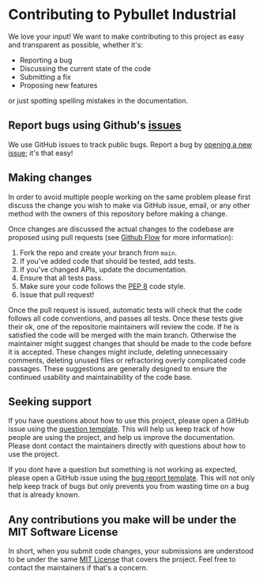 # Contributing to Pybullet Industrial
We love your input! We want to make contributing to this project as easy and transparent as possible, whether it's:

- Reporting a bug
- Discussing the current state of the code
- Submitting a fix
- Proposing new features

or just spotting spelling mistakes in the documentation.

## Report bugs using Github's [issues](https://github.com/briandk/transcriptase-atom/issues)
We use GitHub issues to track public bugs. Report a bug by [opening a new issue](https://github.com/WBK-Robotics/pybullet_industrial/issues/new/choose); it's that easy!

## Making changes 
In order to avoid multiple people working on the same problem please first discuss the change you wish to make via GitHub issue,
email, or any other method with the owners of this repository before making a change.

Once changes are discussed the actual changes to the codebase are proposed using pull requests (see  [Github Flow](https://guides.github.com/introduction/flow/index.html) for more information):

1. Fork the repo and create your branch from `main`.
2. If you've added code that should be tested, add tests.
3. If you've changed APIs, update the documentation.
4. Ensure that all tests pass.
5. Make sure your code  follows the [PEP 8](https://www.python.org/dev/peps/pep-0008/) code style.
6. Issue that pull request!

Once the pull request is issued, automatic tests will check that the code follows all code conventions, and passes all tests.
Once these tests give their ok, one of the repositorie maintainers will review the code.
If he is satisfied the code will be merged with the main branch.
Otherwise the maintainer might suggest changes that should be made to the code before it is accepted.
These changes might include, deleting unnecessairy comments, deleting unused files or refractoring overly complicated code passages.
These suggestions are generally designed to ensure the continued usability and maintainability of the code base.

## Seeking support
If you have questions about how to use this project, please open a GitHub issue using the [question template](https://github.com/WBK-Robotics/pybullet_industrial/issues/new/choose).
This will help us keep track of how people are using the project, and help us improve the documentation.
Please dont contact the maintainers directly with questions about how to use the project.

If you dont have a question but something is not working as expected, please open a GitHub issue using the [bug report template](https://github.com/WBK-Robotics/pybullet_industrial/issues/new/choose).
This will not only help keep track of bugs but only prevents you from wasting time on a bug that is already known.

## Any contributions you make will be under the MIT Software License
In short, when you submit code changes, your submissions are understood to be under the same [MIT License](http://choosealicense.com/licenses/mit/) that covers the project. Feel free to contact the maintainers if that's a concern.


